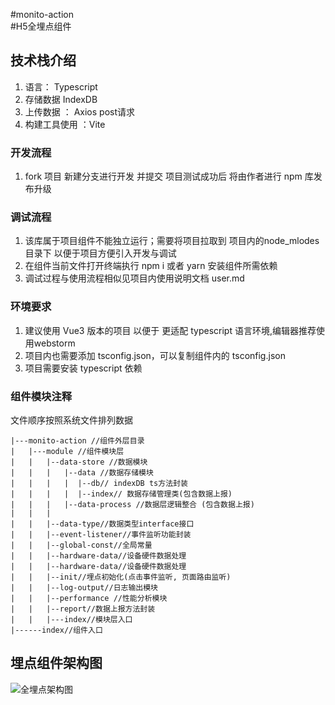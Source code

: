 #monito-action                                         
#H5全埋点组件 

## 技术栈介绍

1.  语言： Typescript 
2.  存储数据 IndexDB
3.  上传数据 ： Axios post请求
4.  构建工具使用 ：Vite

### 开发流程 

1.  fork 项目 新建分支进行开发 并提交 项目测试成功后 将由作者进行 npm 库发布升级

### 调试流程

1. 该库属于项目组件不能独立运行；需要将项目拉取到 项目内的node_mlodes 目录下 以便于项目方便引入开发与调试 
2. 在组件当前文件打开终端执行 npm i 或者 yarn 安装组件所需依赖 
3. 调试过程与使用流程相似见项目内使用说明文档 user.md

### 环境要求 

1. 建议使用 Vue3 版本的项目 以便于 更适配 typescript 语言环境,编辑器推荐使用webstorm
2. 项目内也需要添加 tsconfig.json，可以复制组件内的 tsconfig.json
3. 项目需要安装 typescript 依赖

### 组件模块注释

文件顺序按照系统文件排列数据

    |---monito-action //组件外层目录
    |   |---module //组件模块层
    |   |   |--data-store //数据模块
    |   |   |   |--data //数据存储模块
    |   |   |   |  |--db// indexDB ts方法封装
    |   |   |   |  |--index// 数据存储管理类(包含数据上报)
    |   |   |   |--data-process //数据层逻辑整合 (包含数据上报)
    |   |   |   
    |   |   |--data-type//数据类型interface接口 
    |   |   |--event-listener//事件监听功能封装
    |   |   |--global-const//全局常量
    |   |   |--hardware-data//设备硬件数据处理
    |   |   |--hardware-data//设备硬件数据处理
    |   |   |--init//埋点初始化(点击事件监听, 页面路由监听)
    |   |   |--log-output//日志输出模块
    |   |   |--performance //性能分析模块
    |   |   |--report//数据上报方法封装
    |   |   |---index//模块层入口
    |------index//组件入口 

## 埋点组件架构图
![全埋点架构图](https://user-images.githubusercontent.com/89636513/228181013-fb31866e-a8b0-43ad-bfc7-d668cf9add32.png)
